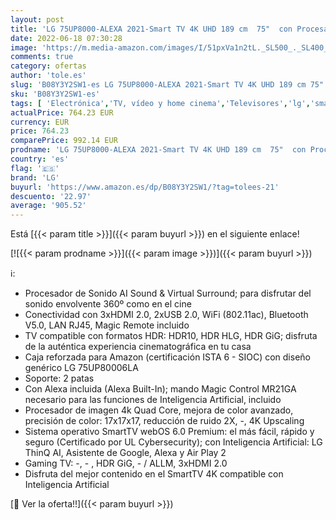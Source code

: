 ```yaml
---
layout: post
title: 'LG 75UP8000-ALEXA 2021-Smart TV 4K UHD 189 cm  75"  con Procesador Quad Core  HDR10 Pro  HLG  Sonido Virtual Surround  HDMI 2.0  USB 2.0  Bluetooth 5.0  WiFi'
date: 2022-06-18 07:30:28
image: 'https://m.media-amazon.com/images/I/51pxVa1n2tL._SL500_._SL400_.jpg'
comments: true
category: ofertas
author: 'tole.es'
slug: 'B08Y3Y2SW1-es LG 75UP8000-ALEXA 2021-Smart TV 4K UHD 189 cm 75" con...'
sku: 'B08Y3Y2SW1-es'
tags: [ 'Electrónica','TV, vídeo y home cinema','Televisores','lg','smart','tv','🇪🇸', ]
actualPrice: 764.23 EUR
currency: EUR
price: 764.23
comparePrice: 992.14 EUR
prodname: 'LG 75UP8000-ALEXA 2021-Smart TV 4K UHD 189 cm  75"  con Procesador Quad Core  HDR10 Pro  HLG  Sonido Virtual Surround  HDMI 2.0  USB 2.0  Bluetooth 5.0  WiFi'
country: 'es'
flag: '🇪🇸'
brand: 'LG'
buyurl: 'https://www.amazon.es/dp/B08Y3Y2SW1/?tag=tolees-21'
descuento: '22.97'
average: '905.52'
---
```


Está [{{< param title >}}]({{< param buyurl >}}) en el siguiente enlace!

[![{{< param prodname >}}]({{< param image >}})]({{< param buyurl >}})

ℹ️:

- Procesador de Sonido AI Sound & Virtual Surround; para disfrutar del sonido envolvente 360º como en el cine
- Conectividad con 3xHDMI 2.0, 2xUSB 2.0, WiFi (802.11ac), Bluetooth V5.0, LAN RJ45, Magic Remote incluido
- TV compatible con formatos HDR: HDR10, HDR HLG, HDR GiG; disfruta de la auténtica experiencia cinematográfica en tu casa
- Caja reforzada para Amazon (certificación ISTA 6 - SIOC) con diseño genérico LG 75UP80006LA
- Soporte: 2 patas
- Con Alexa incluida (Alexa Built-In); mando Magic Control MR21GA necesario para las funciones de Inteligencia Artificial, incluido
- Procesador de imagen 4k Quad Core, mejora de color avanzado, precisión de color: 17x17x17, reducción de ruido 2X, -, 4K Upscaling
- Sistema operativo SmartTV webOS 6.0 Premium: el más fácil, rápido y seguro (Certificado por UL Cybersecurity); con Inteligencia Artificial: LG ThinQ AI, Asistente de Google, Alexa y Air Play 2
- Gaming TV: -, - , HDR GiG, - / ALLM, 3xHDMI 2.0
- Disfruta del mejor contenido en el SmartTV 4K compatible con Inteligencia Artificial

[🛒 Ver la oferta!!]({{< param buyurl >}})
